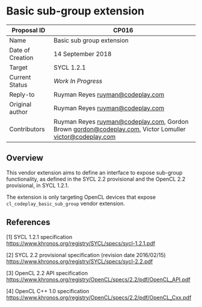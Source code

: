 # Basic sub-group extension

| Proposal ID | CP016 |
|-------------|--------|
| Name | Basic sub group extension |
| Date of Creation | 14 September 2018 |
| Target | SYCL 1.2.1 |
| Current Status | _Work In Progress_ |
| Reply-to | Ruyman Reyes <ruyman@codeplay.com> |
| Original author | Ruyman Reyes <ruyman@codeplay.com> |
| Contributors | Ruyman Reyes <ruyman@codeplay.com>, Gordon Brown <gordon@codeplay.com>, Victor Lomuller <victor@codeplay.com> |

## Overview

This vendor extension aims to define an interface to expose sub-group functionality,
as defined in the SYCL 2.2 provisional and the OpenCL 2.2 provisional, 
in SYCL 1.2.1.

The extension is only targeting OpenCL devices that expose 
`cl_codeplay_basic_sub_group` vendor extension.


## References

[1] SYCL 1.2.1 specification
https://www.khronos.org/registry/SYCL/specs/sycl-1.2.1.pdf

[2] SYCL 2.2 provisional specification (revision date 2016/02/15)
https://www.khronos.org/registry/SYCL/specs/sycl-2.2.pdf

[3] OpenCL 2.2 API specification
https://www.khronos.org/registry/OpenCL/specs/2.2/pdf/OpenCL_API.pdf

[4] OpenCL C++ 1.0 specification
https://www.khronos.org/registry/OpenCL/specs/2.2/pdf/OpenCL_Cxx.pdf

